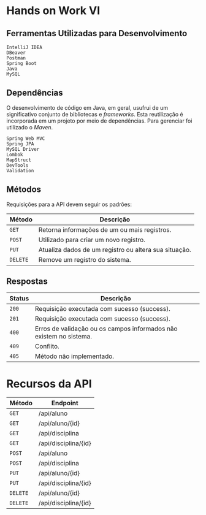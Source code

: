 # **Hands on Work VI**

## **Ferramentas Utilizadas para Desenvolvimento**

```
IntelliJ IDEA
DBeaver
Postman
Spring Boot   
Java
MySQL
```

## **Dependências**

O desenvolvimento de código em Java, em geral, usufrui de um significativo conjunto de bibliotecas e _frameworks_. Esta
reutilização é incorporada em um projeto por meio de dependências. Para gerenciar foi utilizado o _Maven_.

```
Spring Web MVC
Spring JPA
MySQL Driver
Lombok
MapStruct
DevTools
Validation
```

## **Métodos**

Requisições para a API devem seguir os padrões:

| Método | Descrição |
|---|---|
| `GET` | Retorna informações de um ou mais registros. |
| `POST` | Utilizado para criar um novo registro. |
| `PUT` | Atualiza dados de um registro ou altera sua situação. |
| `DELETE` | Remove um registro do sistema. |

## **Respostas**

| Status | Descrição                                                          |
|--------|--------------------------------------------------------------------|
| `200`  | Requisição executada com sucesso (success).                        |
| `201`  | Requisição executada com sucesso (success).                        |
| `400`  | Erros de validação ou os campos informados não existem no sistema. |
| `409`  | Conflito.                                                          |
| `405`  | Método não implementado.                                           |

# **Recursos da API**

| Método     | Endpoint                                             |
|------------|---------------------------------------------------|
| `GET`      | /api/aluno                                        |
| `GET`      | /api/aluno/{id}                                   |
| `GET`      | /api/disciplina                                   |
| `GET`      | /api/disciplina/{id}                              |
| `POST`     | /api/aluno                                        |
| `POST`     | /api/disciplina                                   |
| `PUT`      | /api/aluno/{id}                                   |
| `PUT`      | /api/disciplina/{id}                              |
| `DELETE`   | /api/aluno/{id}                                   |
| `DELETE`   | /api/disciplina/{id}                              |

